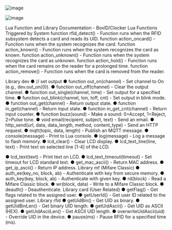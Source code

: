 
![image](https://github.com/user-attachments/assets/ea436010-d1d3-4cb7-a72c-3b2d3069bd1c)

![image](https://github.com/user-attachments/assets/99194d8e-dc7e-4195-a938-89aa0f0cdae8)



Lua Function and Library Documentation - BoxID/Clocker Lua Functions Triggered by System function
rfid_detect() - Function runs when the RFID subsystem detects a card and reads its UID. function 
action_oncard() - Function runs when the system recognizes the card. function 
action_known() - Function runs when the system recognizes the card as known. 
function action_unknown() - Function runs when the system recognizes the card as unknown. function 
action_hold() - Function runs when the card remains on the reader for a prolonged time. function 
action_remove() - Function runs when the card is removed from the reader.

Library dev
 ● // set output ● function out_on(channel) - Set channel to On (e.g., dev.out_on(0)). 
 ● function out_off(channel) - Clear the output channel. 
 ● function out_single(channel, time) - Set output for a specified time. 
 ● function out_blink(channel, ton, toff, cnt) - Set output in blink mode. 
 ● function out_get(channel) - Return output state. 
 ● function in_get(channel) - Return input state.
 ● function in_get_cnt(channel) - Return input counter. 
 ● function buzz(sound) - Make a sound: 0=Accept, 1=Reject, 2=Pulse tone.
 ● void email(recipient, subject, text) - Send an email.
 ● http_send(url, data, data_length, method, content_type) - Send an HTTP request. 
 ● mqtt(topic, data, length) - Publish an MQTT message.
 ● console(message) - Print to Lua console.
 ● log(message) - Log a message to flash memory.
 ● lcd_clear() - Clear LCD display.
 ● lcd_text_line(line, text) - Print text on selected line [1-4] of the LCD.

● lcd_text(text) - Print text on LCD.
● lcd_text_timeout(timeout) - Set timeout for LCD standard text.
● get_mac_ascii() - Return MAC address.
● get_ip_ascii() - Return IP address. Library mf (Mifare Classic) 
● auth_ee(key_no, block, ab) - Authenticate with key from secure memory.
● auth_key(key, block, ab) - Authenticate with given key. 
● rd(block) - Read a Mifare Classic block. 
● wr(block, data) - Write to a Mifare Classic block. 
● deauth() - Deauthenticate. Library card (User Related) 
● getFlag() - Get flags related to the assigned user.
● getUserId() - Get user ID related to the assigned user. Library rfid
● getUidBin() - Get UID as binary. 
● getUidBinLen() - Get binary UID length. 
● getUidAscii() - Get UID as ASCII (HEX). 
● getUidAsciiLen() - Get ASCII UID length. 
● overwriteUidAscii(uid) - Override UID in the device. 
● pause(ms) - Pause RFID for a specified time (ms).
